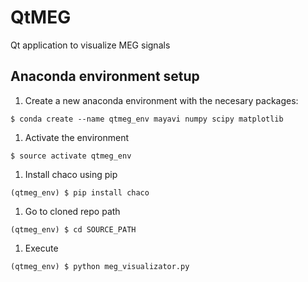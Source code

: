 # QtMEG
Qt application to visualize MEG signals

## Anaconda environment setup

1. Create a new anaconda environment with the necesary packages:

 `$ conda create --name qtmeg_env mayavi numpy scipy matplotlib`

1. Activate the environment

 `$ source activate qtmeg_env`

1. Install chaco using pip

 `(qtmeg_env) $ pip install chaco`

1. Go to cloned repo path

 `(qtmeg_env) $ cd SOURCE_PATH`

1. Execute

 `(qtmeg_env) $ python meg_visualizator.py`
